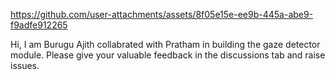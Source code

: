 https://github.com/user-attachments/assets/8f05e15e-ee9b-445a-abe9-f9adfe912265

Hi, I am Burugu Ajith collabrated with Pratham in building the gaze detector module. Please give your valuable feedback in the discussions tab and raise issues. 
